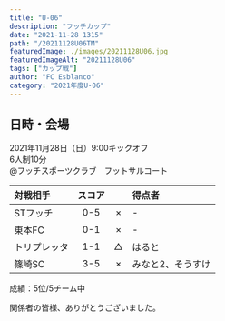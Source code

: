```yaml
---
title: "U-06"
description: "フッチカップ"
date: "2021-11-28 1315"
path: "/20211128U06TM"
featuredImage: ./images/20211128U06.jpg
featuredImageAlt: "20211128U06"
tags: ["カップ戦"]
author: "FC Esblanco"
category: "2021年度U-06"
---
```


## 日時・会場

2021年11月28日（日）9:00キックオフ <br>
6人制10分<br>
@フッチスポーツクラブ　フットサルコート

| 対戦相手| スコア |   | 得点者  |
|:----|:------:|:-:|:--------|
| STフッチ | 0-5 | × |-|
| 東本FC | 0-1 | × |-|
| トリプレッタ | 1-1 | △ |はると|
| 篠崎SC | 3-5 | × |みなと2、そうすけ|

成績：5位/5チーム中

関係者の皆様、ありがとうございました。